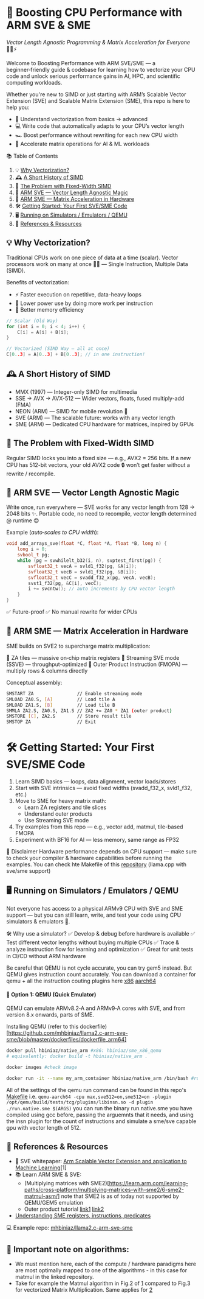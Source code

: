 # 🚀 Boosting CPU Performance with ARM SVE & SME
_Vector Length Agnostic Programming & Matrix Acceleration for Everyone_ 🧑‍💻⚡

Welcome to Boosting Performance with ARM SVE/SME — a beginner‑friendly guide & codebase for learning how to vectorize your CPU code and unlock serious performance gains in AI, HPC, and scientific computing workloads.

Whether you're new to SIMD or just starting with ARM’s Scalable Vector Extension (SVE) and Scalable Matrix Extension (SME), this repo is here to help you:

- 📜 Understand vectorization from basics → advanced
- 💻 Write code that automatically adapts to your CPU’s vector length
- 🏎️ Boost performance without rewriting for each new CPU width
- 🧠 Accelerate matrix operations for AI & ML workloads

📚 Table of Contents
1. 💡 [Why Vectorization?](#why)
2. 🕰 [A Short History of SIMD](#history)
3. 📏 [The Problem with Fixed-Width SIMD](#problem)
4. 🌱 [ARM SVE — Vector Length Agnostic Magic](#sve)
5. 🧮 [ARM SME — Matrix Acceleration in Hardware](#sme)
6. 🛠 [Getting Started: Your First SVE/SME Code](#start)
9. 🖥️ [Running on Simulators / Emulators / QEMU](#qemu)
8. 📖 [References & Resources](#ref)


<a name="why"></a>
## 💡 Why Vectorization?
Traditional CPUs work on one piece of data at a time (scalar).
Vector processors work on many at once 🏋️‍♂️ — Single Instruction, Multiple Data (SIMD).

Benefits of vectorization:

- ⚡ Faster execution on repetitive, data-heavy loops
- 🔋 Lower power use by doing more work per instruction
- 💾 Better memory efficiency

```C++
// Scalar (Old Way)
for (int i = 0; i < 4; i++) {
    C[i] = A[i] + B[i];
}

// Vectorized (SIMD Way — all at once)
C[0..3] = A[0..3] + B[0..3]; // in one instruction!
```
<a name="history"></a>
## 🕰 A Short History of SIMD
- MMX (1997) — Integer-only SIMD for multimedia
- SSE → AVX → AVX-512 — Wider vectors, floats, fused multiply-add (FMA)
- NEON (ARM) — SIMD for mobile revolution 📱
- SVE (ARM) — The scalable future: works with any vector length
- SME (ARM) — Dedicated CPU hardware for matrices, inspired by GPUs

<a name="problem"></a>
## 📏 The Problem with Fixed-Width SIMD
Regular SIMD locks you into a fixed size — e.g., AVX2 = 256 bits.
If a new CPU has 512-bit vectors, your old AVX2 code 🔒 won’t get faster without a rewrite / recompile.

<a name="sve"></a>
## 🌱 ARM SVE — Vector Length Agnostic Magic
Write once, run everywhere — SVE works for any vector length from 128 → 2048 bits ✨.
Portable code, no need to recompile, vector length determined @ runtime 😊

Example (_auto‑scales to CPU width_):

```c++
void add_arrays_sve(float *C, float *A, float *B, long n) {
    long i = 0;
    svbool_t pg;
    while (pg = svwhilelt_b32(i, n), svptest_first(pg)) {
        svfloat32_t vecA = svld1_f32(pg, &A[i]);
        svfloat32_t vecB = svld1_f32(pg, &B[i]);
        svfloat32_t vecC = svadd_f32_x(pg, vecA, vecB);
        svst1_f32(pg, &C[i], vecC);
        i += svcntw(); // auto increments by CPU vector length
    }
}
```
✅ Future-proof
✅ No manual rewrite for wider CPUs

<a name="sme"></a>
## 🧮 ARM SME — Matrix Acceleration in Hardware
SME builds on SVE2 to supercharge matrix multiplication:

📌 ZA tiles — massive on‑chip matrix registers
📌 Streaming SVE mode (SSVE) — throughput-optimized
📌 Outer Product Instruction (FMOPA) — multiply rows & columns directly

Conceptual assembly:

```bash
SMSTART ZA                // Enable streaming mode
SMLOAD ZA0.S, [A]         // Load tile A
SMLOAD ZA1.S, [B]         // Load tile B
SMMLA ZA2.S, ZA0.S, ZA1.S // ZA2 += ZA0 * ZA1 (outer product)
SMSTORE [C], ZA2.S        // Store result tile
SMSTOP ZA                 // Exit
```

<a name="start"></a>
# 🛠 Getting Started: Your First SVE/SME Code
1. Learn SIMD basics — loops, data alignment, vector loads/stores
2. Start with SVE intrinsics — avoid fixed widths (svadd_f32_x, svld1_f32, etc.)
3. Move to SME for heavy matrix math:
    - Learn ZA registers and tile slices
    - Understand outer products
    - Use Streaming SVE mode
4. Try examples from this repo — e.g., vector add, matmul, tile-based FMOPA
5. Experiment with BF16 for AI — less memory, same range as FP32

📢 Disclaimer
 Hardware performance depends on CPU support — make sure to check your compiler & hardware capabilities before running the examples. You can check hte Makefile of this [repository](https://github.com/mhbiniaz/llama2.c-arm-sve-sme) (llama.cpp with sve/sme support)

<a name="qemu"></a>
## 🖥️ Running on Simulators / Emulators / QEMU
Not everyone has access to a physical ARMv9 CPU with SVE and SME support — but you can still learn, write, and test your code using CPU simulators & emulators 🧪.

🛠 Why use a simulator?
✅ Develop & debug before hardware is available
✅ Test different vector lengths without buying multiple CPUs
✅ Trace & analyze instruction flow for learning and optimization
✅ Great for unit tests in CI/CD without ARM hardware

Be careful that QEMU is not cycle accurate, you can try gem5 instead. But QEMU gives instruction count accurately. You can download a container for qemu + all the instruction couting plugins here [x86](https://hub.docker.com/repository/docker/hbiniaz/sme_x86_qemu/general) [aarch64](https://hub.docker.com/repository/docker/hbiniaz/native_arm/general)

#### 🚀 Option 1: QEMU (Quick Emulator)
QEMU can emulate ARMv8.2‑A and ARMv9‑A cores with SVE, and from version 8.x onwards, parts of SME.

Installing QEMU (refer to this dockerfile)[https://github.com/mhbiniaz/llama2.c-arm-sve-sme/blob/master/dockerfiles/dockerfile_arm64]

```bash
docker pull hbiniaz/native_arm #x86: hbiniaz/sme_x86_qemu
# equivalently: docker build -t hbiniaz/native_arm .

docker images #check image 

docker run -it --name my_arm_container hbiniaz/native_arm /bin/bash #run
```

All of the settings of the qemu run command can be found in this repo's [Makefile](https://github.com/mhbiniaz/llama2.c-arm-sve-sme/blob/master/Makefile) i.e. `qemu-aarch64 -cpu max,sve512=on,sme512=on -plugin /opt/qemu/build/tests/tcg/plugins/libinsn.so -d plugin ./run.native.sme $(ARGS)` you can run the binary run.native.sme you have compiled using gcc before, passing the arguemnts that it needs, and using the insn plugin for the count of instructions and simulate a sme/sve capable gpu with vector length of 512. 

<a name="ref"></a>
## 📖 References & Resources
- 📄 SVE whitepaper: [Arm Scalable Vector Extension and application to Machine Learning](https://github.com/mhbiniaz/Boosting-CPU-Performance-w-ARM/blob/main/arm-scalable-vector-extensions-and-application-to-machine-learning%20(1).pdf)[1]
- 📚 Learn ARM SME & SVE:
    - (Multiplying matrices with SME2)[https://learn.arm.com/learning-paths/cross-platform/multiplying-matrices-with-sme2/6-sme2-matmul-asm/] note that SME2 is as of today not supported by QEMU/GEM5 emulation
    - Outer product tutorial [link1](https://learn.arm.com/learning-paths/cross-platform/multiplying-matrices-with-sme2/5-outer-product/) [link2](https://community.arm.com/arm-community-blogs/b/architectures-and-processors-blog/posts/arm-scalable-matrix-extension-introduction-p2)
- [Understanding SME registers, instructions, predicates](https://community.arm.com/arm-community-blogs/b/architectures-and-processors-blog/posts/arm-scalable-matrix-extension-introduction-p2)
      
💻 Example repo: [mhbiniaz/llama2.c-arm-sve-sme](https://github.com/mhbiniaz/llama2.c-arm-sve-sme/tree/master)

## 🧮 Important note on algorithms: 
- We must mention here, each of the compute / hardware paradigms here are most optimally mapped to one of the algorithms - in this case for matmul in the linked repository. 
- Take for example the Matmul algorithm in Fig.2 of [1](https://github.com/mhbiniaz/Boosting-CPU-Performance-w-ARM/blob/main/arm-scalable-vector-extensions-and-application-to-machine-learning%20(1).pdf) compared to Fig.3 for vectorized Matrix Multiplication. Same applies for [2]()



